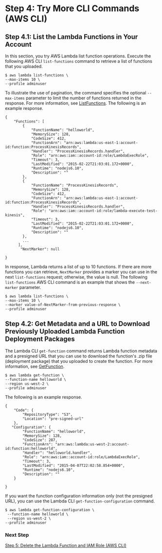 # Step 4: Try More CLI Commands \(AWS CLI\)<a name="with-userapp-walkthrough-custom-events-try-more-api"></a>

## Step 4\.1: List the Lambda Functions in Your Account<a name="with-userapp-walkthrough-custom-events-list-functions"></a>

In this section, you try AWS Lambda list function operations\. Execute the following AWS CLI `list-functions` command to retrieve a list of functions that you uploaded\. 

```
$ aws lambda list-functions \
--max-items 10 \
--profile adminuser
```

To illustrate the use of pagination, the command specifies the optional `--max-items` parameter to limit the number of functions returned in the response\. For more information, see [ListFunctions](API_ListFunctions.md)\. The following is an example response\. 

```
{
    "Functions": [
        {
            "FunctionName": "helloworld",
            "MemorySize": 128,
            "CodeSize": 412,
            "FunctionArn": "arn:aws:lambda:us-east-1:account-id:function:ProcessKinesisRecords",
            "Handler": "ProcessKinesisRecords.handler",
            "Role": "arn:aws:iam::account-id:role/LambdaExecRole",
            "Timeout": 3,
            "LastModified": "2015-02-22T21:03:01.172+0000",
            "Runtime": "nodejs6.10",
            "Description": ""
        },
        {
            "FunctionName": "ProcessKinesisRecords",
            "MemorySize": 128,
            "CodeSize": 412,
            "FunctionArn": "arn:aws:lambda:us-east-1:account-id:function:ProcessKinesisRecords",
            "Handler": "ProcessKinesisRecords.handler",
            "Role": "arn:aws:iam::account-id:role/lambda-execute-test-kinesis",
            "Timeout": 3,
            "LastModified": "2015-02-22T21:03:01.172+0000",
            "Runtime": "nodejs6.10",
            "Description": ""
        },
        ...
      ],
       "NextMarker": null

}
```

In response, Lambda returns a list of up to 10 functions\. If there are more functions you can retrieve, `NextMarker` provides a marker you can use in the next `list-functions` request; otherwise, the value is null\. The following `list-functions` AWS CLI command is an example that shows the `--next-marker` parameter\.

```
$ aws lambda list-functions \
--max-items 10 \
--marker value-of-NextMarker-from-previous-response \
--profile adminuser
```

## Step 4\.2: Get Metadata and a URL to Download Previously Uploaded Lambda Function Deployment Packages<a name="with-userapp-walkthrough-custom-events-get-configuration"></a>

The Lambda CLI `get-function` command returns Lambda function metadata and a presigned URL that you can use to download the function's \.zip file \(deployment package\) that you uploaded to create the function\. For more information, see [GetFunction](API_GetFunction.md)\.

```
$ aws lambda get-function \
--function-name helloworld \
--region us-west-2 \
--profile adminuser
```

The following is an example response\.

```
{
    "Code": {
        "RepositoryType": "S3",
        "Location": "pre-signed-url"
    },
   "Configuration": {
        "FunctionName": "helloworld",
        "MemorySize": 128,
        "CodeSize": 287,
        "FunctionArn": "arn:aws:lambda:us-west-2:account-id:function:helloworld",
        "Handler": "helloworld.handler",
        "Role": "arn:aws:iam::account-id:role/LambdaExecRole",
        "Timeout": 3,
        "LastModified": "2015-04-07T22:02:58.854+0000",
        "Runtime": "nodejs6.10",
        "Description": ""
    }

}
```

If you want the function configuration information only \(not the presigned URL\), you can use the Lambda CLI `get-function-configuration` command\. 

```
$ aws lambda get-function-configuration \
 --function-name helloworld \
 --region us-west-2 \
--profile adminuser
```

### Next Step<a name="with-userapp-walkthrough-custom-events-get-configuration-next-step"></a>

[Step 5: Delete the Lambda Function and IAM Role \(AWS CLI\)](with-userapp-walkthrough-custom-events-delete-function.md)